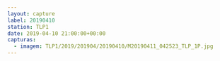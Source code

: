 ```yaml
---
layout: capture
label: 20190410
station: TLP1
date: 2019-04-10 21:00:00+00:00
capturas:
  - imagem: TLP1/2019/201904/20190410/M20190411_042523_TLP_1P.jpg
---
```

